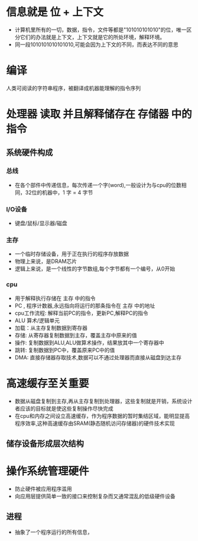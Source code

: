 # 信息就是 位 + 上下文
- 计算机里所有的一切，数据，指令，文件等都是"101010101010"的位，唯一区分它们的办法就是上下文，上下文就是它的所处环境，解释环境。
- 同一段1010101010101010,可能会因为上下文的不同，而表达不同的意思

# 编译
人类可阅读的字符串程序，被翻译成机器能理解的指令序列

# 处理器 读取 并且解释储存在 存储器 中的指令
## 系统硬件构成
### 总线
- 在各个部件中传递信息，每次传递一个字(word),一般设计为与cpu的位数相同，32位的机器中，1 字 = 4 字节
### I/O设备
- 键盘/鼠标/显示器/磁盘
### 主存
- 一个临时存储设备，用于正在执行的程序存放数据
- 物理上来说，是DRAM芯片
- 逻辑上来说，是一个线性的字节数组,每个字节都有一个编号，从0开始
### cpu
- 用于解释执行存储在 主存 中的指令
- PC , 程序计数器,永远指向将运行的那条指令在 主存 中的地址
- cpu工作流程: 解释当前PC的指令，更新PC,解释PC的指令
- ALU 算术/逻辑单元
- 加载：从主存复制数据到寄存器
- 存储: 从寄存器复制数据到主存，覆盖主存中原来的值
- 操作: 复制数据到ALU,ALU做算术操作，结果放其中一个寄存器中
- 跳转: 复制数据到PC中，覆盖原来PC中的值
- DMA: 直接存储器存取技术,数据可以不通过处理器而直接从磁盘到达主存

# 高速缓存至关重要
- 数据从磁盘复制到主存,再从主存复制到处理器，这些复制就是开销，系统设计者应该的目标就是使这些复制操作尽快完成
- 在cpu和内存之间设立高速缓存，作为程序数据的暂时集结区域，能明显提高程序效率,这种高速缓存由SRAM(静态随机访问存储器)的硬件技术实现
## 储存设备形成层次结构


# 操作系统管理硬件
- 防止硬件被应用程序滥用
- 向应用层提供简单一致的接口来控制复杂而又通常混乱的低级硬件设备

## 进程
- 抽象了一个程序运行的所有信息，
